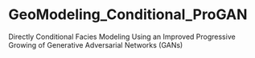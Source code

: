 # GeoModeling_Conditional_ProGAN
Directly Conditional Facies Modeling Using an Improved Progressive Growing of Generative Adversarial Networks (GANs) 
